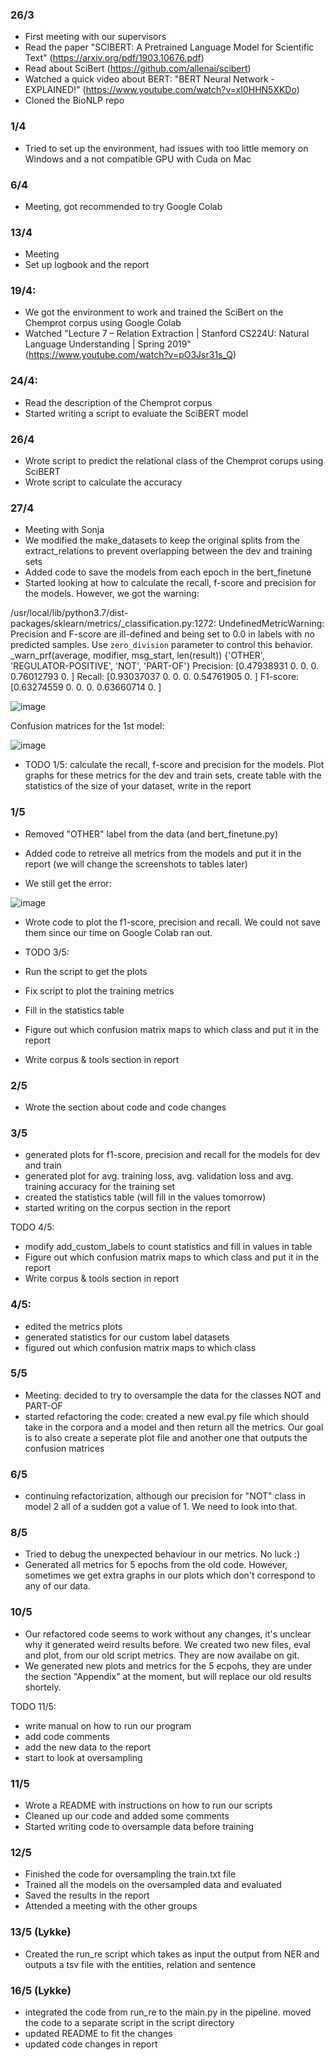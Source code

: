 ### 26/3

* First meeting with our supervisors
* Read the paper "SCIBERT: A Pretrained Language Model for Scientific Text" (https://arxiv.org/pdf/1903.10676.pdf)
* Read about SciBert (https://github.com/allenai/scibert)
* Watched a quick video about BERT: "BERT Neural Network - EXPLAINED!" (https://www.youtube.com/watch?v=xI0HHN5XKDo) 
* Cloned the BioNLP repo

### 1/4

* Tried to set up the environment, had issues with too little memory on Windows and a not compatible GPU with Cuda on Mac

### 6/4

* Meeting, got recommended to try Google Colab

### 13/4

* Meeting
* Set up logbook and the report 

### 19/4: 

* We got the environment to work and trained the SciBert on the Chemprot corpus using Google Colab
* Watched "Lecture 7 – Relation Extraction | Stanford CS224U: Natural Language Understanding | Spring 2019" (https://www.youtube.com/watch?v=pO3Jsr31s_Q)

### 24/4:
* Read the description of the Chemprot corpus
* Started writing a script to evaluate the SciBERT model

### 26/4
* Wrote script to predict the relational class of the Chemprot corups using SciBERT
* Wrote script to calculate the accuracy 

### 27/4
* Meeting with Sonja
* We modified the make_datasets to keep the original splits from the extract_relations to prevent overlapping between the dev and training sets 
* Added code to save the models from each epoch in the bert_finetune 
* Started looking at how to calculate the recall, f-score and precision for the models. However, we got the warning: 

/usr/local/lib/python3.7/dist-packages/sklearn/metrics/_classification.py:1272: UndefinedMetricWarning: Precision and F-score are ill-defined and being set to 0.0 in labels with no predicted samples. Use `zero_division` parameter to control this behavior. _warn_prf(average, modifier, msg_start, len(result)) {'OTHER', 'REGULATOR-POSITIVE', 'NOT', 'PART-OF'} Precision: [0.47938931 0. 0. 0. 0.76012793 0. ] Recall: [0.93037037 0. 0. 0. 0.54761905 0. ] F1-score: [0.63274559 0. 0. 0. 0.63660714 0. ]

![image](https://user-images.githubusercontent.com/21019121/116400197-0e7b8180-a82a-11eb-83d3-755737162880.png)

Confusion matrices for the 1st model:

![image](https://user-images.githubusercontent.com/21019121/116403398-ccecd580-a82d-11eb-959a-bf722340ad87.png)

* TODO 1/5: calculate the recall, f-score and precision for the models. Plot graphs for these metrics for the dev and train sets, create table with the statistics of the size of your dataset, write in the report

### 1/5
* Removed "OTHER" label from the data (and bert_finetune.py)
* Added code to retreive all metrics from the models and put it in the report (we will change the screenshots to tables later)

* We still get the error:

![image](https://user-images.githubusercontent.com/21019121/116787160-e77bb480-aaa2-11eb-90f3-123b7ab9eee9.png)

* Wrote code to plot the f1-score, precision and recall. We could not save them since our time on Google Colab ran out.

* TODO 3/5: 
* Run the script to get the plots
* Fix script to plot the training metrics
* Fill in the statistics table
* Figure out which confusion matrix maps to which class and put it in the report
* Write corpus & tools section in report

### 2/5
* Wrote the section about code and code changes

### 3/5
* generated plots for f1-score, precision and recall for the models for dev and train
* generated plot for avg. training loss, avg. validation loss and avg. training accuracy for the training set
* created the statistics table (will fill in the values tomorrow)
* started writing on the corpus section in the report

TODO 4/5:
* modify add_custom_labels to count statistics and fill in values in table
* Figure out which confusion matrix maps to which class and put it in the report
* Write corpus & tools section in report

### 4/5:
* edited the metrics plots
* generated statistics for our custom label datasets
* figured out which confusion matrix maps to which class


### 5/5
* Meeting: decided to try to oversample the data for the classes NOT and PART-OF
* started refactoring the code: created a new eval.py file which should take in the corpora and a model and then return all the metrics. Our goal is to also create a seperate plot file and another one that outputs the confusion matrices

### 6/5
* continuing refactorization, although our precision for "NOT" class in model 2 all of a sudden got a value of 1. We need to look into that.

### 8/5
* Tried to debug the unexpected behaviour in our metrics. No luck :)
* Generated all metrics for 5 epochs from the old code. However, sometimes we get extra graphs in our plots which don't correspond to any of our data. 

### 10/5
* Our refactored code seems to work without any changes, it's unclear why it generated weird results before. We created two new files, eval and plot, from our old script metrics. They are now availabe on git. 
* We generated new plots and metrics for the 5 ecpohs, they are under the section "Appendix" at the moment, but will replace our old results shortely. 

TODO 11/5:
* write manual on how to run our program
* add code comments
* add the new data to the report
* start to look at oversampling

### 11/5
* Wrote a README with instructions on how to run our scripts
* Cleaned up our code and added some comments
* Started writing code to oversample data before training

### 12/5
* Finished the code for oversampling the train.txt file
* Trained all the models on the oversampled data and evaluated
* Saved the results in the report
* Attended a meeting with the other groups

### 13/5 (Lykke)
* Created the run_re script which takes as input the output from NER and outputs a tsv file with the entities, relation and sentence

### 16/5 (Lykke)
* integrated the code from run_re to the main.py in the pipeline. moved the code to a separate script in the script directory
* updated README to fit the changes
* updated code changes in report

